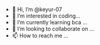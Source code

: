 - 👋 Hi, I’m @keyur-07
- 👀 I’m interested in coding...
- 🌱 I’m currently learning bca ...
- 💞️ I’m looking to collaborate on ...
- 📫 How to reach me ...

<!---
keyur-07/keyur-07 is a ✨ special ✨ repository because its `README.md` (this file) appears on your GitHub profile.
You can click the Preview link to take a look at your changes.
--->
